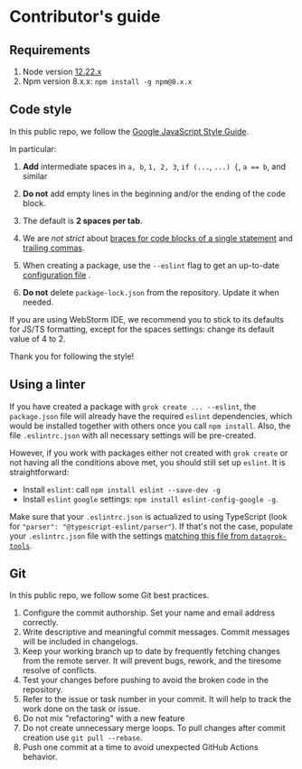 # Contributor's guide

## Requirements

1. Node version [12.22.x](https://nodejs.org/dist/v12.22.7/)
2. Npm version 8.x.x: `npm install -g npm@8.x.x`

## Code style

In this public repo, we follow the [Google JavaScript Style Guide](https://google.github.io/styleguide/jsguide.html).

In particular:

1. **Add** intermediate spaces in `a, b`, `1, 2, 3`, `if (...`, `...) {`, `a == b`, and similar

2. **Do not** add empty lines in the beginning and/or the ending of the code block.

3. The default is **2 spaces per tab**.

4. We are *not strict*
   about [braces for code blocks of a single statement](https://google.github.io/styleguide/jsguide.html#formatting-braces-all)
   and [trailing commas](https://google.github.io/styleguide/jsguide.html#features-arrays-trailing-comma).

5. When creating a package, use the `--eslint` flag to get an
   up-to-date [configuration file](https://github.com/datagrok-ai/public/blob/master/tools/package-template/.eslintrc.json)
   .

6. **Do not** delete `package-lock.json` from the repository. Update it when needed.

If you are using WebStorm IDE, we recommend you to stick to its defaults for JS/TS formatting, except for the spaces
settings: change its default value of 4 to 2.

Thank you for following the style!

## Using a linter

If you have created a package with `grok create ... --eslint`, the `package.json` file will already have the
required `eslint` dependencies, which would be installed together with others once you call `npm install`. Also, the
file `.eslintrc.json` with all necessary settings will be pre-created.

However, if you work with packages either not created with `grok create` or not having all the conditions above met, you
should still set up `eslint`. It is straightforward:

* Install `eslint`: call `npm install eslint --save-dev -g`
* Install `eslint` `google` settings: `npm install eslint-config-google -g`.

Make sure that your `.eslintrc.json` is actualized to using TypeScript (look
for `"parser": "@typescript-eslint/parser"`). If that's not the case, populate your `.eslintrc.json` file with the
settings
[matching this file from `datagrok-tools`]().

## Git

In this public repo, we follow some Git best practices.

1. Configure the commit authorship. Set your name and email address correctly.
2. Write descriptive and meaningful commit messages. Commit messages will be included in changelogs.
3. Keep your working branch up to date by frequently fetching changes from the remote server. It will prevent bugs,
   rework, and the tiresome resolve of conflicts.
4. Test your changes before pushing to avoid the broken code in the repository.
5. Refer to the issue or task number in your commit. It will help to track the work done on the task or issue.
6. Do not mix "refactoring" with a new feature
7. Do not create unnecessary merge loops. To pull changes after commit creation use `git pull --rebase`.
8. Push one commit at a time to avoid unexpected GitHub Actions behavior.
